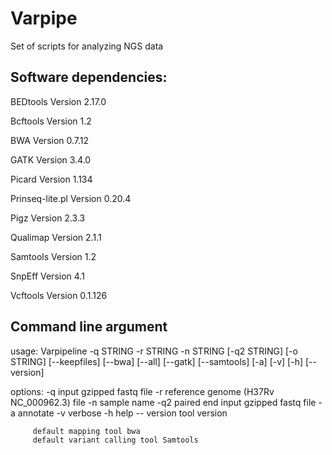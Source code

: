 # Varpipe

Set of scripts for analyzing NGS data

## Software dependencies:

BEDtools Version 2.17.0

Bcftools Version 1.2 

BWA Version 0.7.12

GATK Version 3.4.0

Picard Version 1.134

Prinseq-lite.pl Version 0.20.4

Pigz Version 2.3.3

Qualimap Version 2.1.1

Samtools Version 1.2

SnpEff Version 4.1

Vcftools Version 0.1.126

## Command line argument
usage: Varpipeline -q STRING -r STRING -n STRING [-q2 STRING] [-o STRING]
                   [--keepfiles] [--bwa] [--all] [--gatk] [--samtools] [-a]
                   [-v] [-h] [--version]

options: -q input gzipped fastq file
         -r reference genome (H37Rv NC_000962.3) file
         -n sample name
         -q2 paired end input gzipped fastq file
         -a annotate
         -v verbose
         -h help
         -- version tool version

         default mapping tool bwa 
         default variant calling tool Samtools
